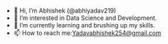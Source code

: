 - 👋 Hi, I’m Abhishek (@abhiyadav219)
- 👀 I’m interested in Data Science and Development.
- 🌱 I’m currently learning and brushing up my skills.
- 📫 How to reach me:Yadavabhishek254@gmail.com

<!---
abhiyadav219/abhiyadav219 is a ✨ special ✨ repository because its `README.md` (this file) appears on your GitHub profile.
You can click the Preview link to take a look at your changes.
--->
